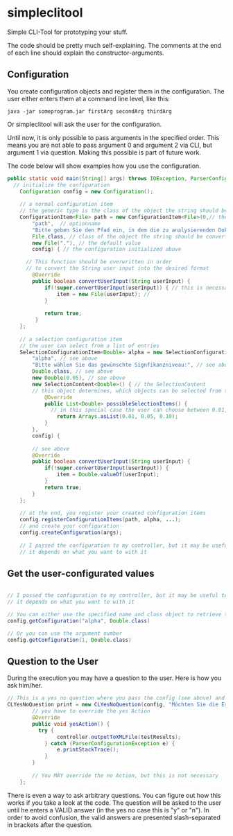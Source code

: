 # simpleclitool
Simple CLI-Tool for prototyping your stuff.

The code should be pretty much self-explaining. 
The comments at the end of each line should explain the constructor-arguments.

## Configuration
You create configuration objects and register them in the configuration.
The user either enters them at a command line level, like this:
```
java -jar someprogram.jar firstArg secondArg thirdArg
```

Or simpleclitool will ask the user for the configuration.

Until now, it is only possible to pass arguments in the specified order. This means you are not able to pass argument 0 and argument 2 via CLI, but argument 1 via question. Making this possible is part of future work.

The code below will show examples how you use the configuration.

```java
public static void main(String[] args) throws IOException, ParserConfigurationException {
  // initialize the configuration
	Configuration config = new Configuration();
	
	// a normal configuration item
	// the generic type is the class of the object the string should be converted to
	ConfigurationItem<File> path = new ConfigurationItem<File>(0,// the argument number (the position you can pass the argument at command line level)
		"path",  // optionname
		"Bitte geben Sie den Pfad ein, in dem die zu analysierenden Dokumente liegen.", // question to the user
		File.class, // class of the object the string should be converted to
		new File("."), // the default value
		config) { // the configuration initialized above

      // This function should be overwritten in order 
      // to convert the String user input into the desired format
	    @Override
	    public boolean convertUserInput(String userInput) {
    		if(!super.convertUserInput(userInput)) { // this is necessary (default value ....)
    		    item = new File(userInput); // 
    		}
		
    		return true;
    	 }
	};
	
	// a selection configuration item
	// the user can select from a list of entries 
	SelectionConfigurationItem<Double> alpha = new SelectionConfigurationItem<Double>(1, // see above
		"alpha", // see above
		"Bitte wählen Sie das gewünschte Signfikanzniveau:", // see above
		Double.class, // see above
		new Double(0.05), // see above
		new SelectionContent<Double>() { // the SelectionContent
        // this object determines, which objects can be selected from the user
		    @Override
		    public List<Double> possibleSelectionItems() {
		      // in this special case the user can choose between 0.01, 0.05 and 0.10
		    	return Arrays.asList(0.01, 0.05, 0.10);
		    }
		}, 
		config) {
	    
	    // see above
	    @Override
	    public boolean convertUserInput(String userInput) {
    		if(!super.convertUserInput(userInput)) {
    		    item = Double.valueOf(userInput);
    		}
    		return true;
    	}
	};
	
	// at the end, you register your created configuration items
	config.registerConfigurationItems(path, alpha, ...);
	// and create your configuration
	config.createConfiguration(args);
	
	// I passed the configuration to my controller, but it may be useful to modify the code and make it a thread-safe singleton
	// it depends on what you want to with it
```

## Get the user-configurated values
```java

// I passed the configuration to my controller, but it may be useful to modify the code and make it a thread-safe singleton
// it depends on what you want to with it

// You can either use the specified name and class object to retrieve the configuration
config.getConfiguration("alpha", Double.class)

// Or you can use the argument number
config.getConfiguration(1, Double.class)
```

## Question to the User
During the execution you may have a question to the user. Here is how you ask him/her.
```java
// This is a yes no question where you pass the config (see above) and the actual question as a String
CLYesNoQuestion print = new CLYesNoQuestion(config, "Möchten Sie die Ergebnisse der Analyse in einer XML-Datei speichern?") {
	    // you have to override the yes Action
	    @Override
	    public void yesAction() {
    	  try {
    		    controller.outputToXMLFile(testResults);
    		} catch (ParserConfigurationException e) {
    		    e.printStackTrace();
    		}
	    }
	    
	    // You MAY override the no Action, but this is not necessary
	};
```

There is even a way to ask arbitrary questions. You can figure out how this works if you take a look at the code.
The question will be asked to the user until he enters a VALID answer (in the yes no case this is "y" or "n"). 
In order to avoid confusion, the valid answers are presented slash-separated in brackets after the question.
